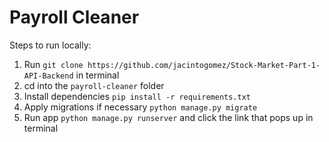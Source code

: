 # Payroll Cleaner

Steps to run locally:
1. Run `git clone https://github.com/jacintogomez/Stock-Market-Part-1-API-Backend` in terminal
2. cd into the `payroll-cleaner` folder
3. Install dependencies `pip install -r requirements.txt`
3. Apply migrations if necessary `python manage.py migrate` 
4. Run app `python manage.py runserver` and click the link that pops up in terminal
